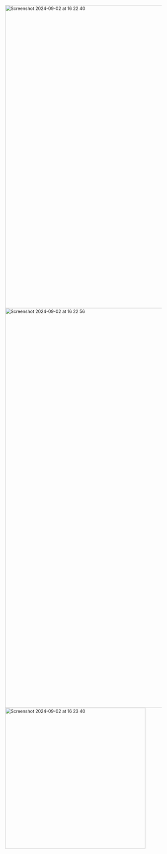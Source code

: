<img width="970" alt="Screenshot 2024-09-02 at 16 22 40" src="https://github.com/user-attachments/assets/b83160f1-513d-4639-b6ef-27926541a632">
<img width="1280" alt="Screenshot 2024-09-02 at 16 22 56" src="https://github.com/user-attachments/assets/5eaa81f3-fcc6-416f-b1cf-da1253986c28">
<img width="451" alt="Screenshot 2024-09-02 at 16 23 40" src="https://github.com/user-attachments/assets/a958f788-71de-4357-8d71-dc20a944e325">
